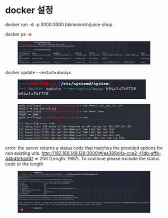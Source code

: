 # docker 설정



docker run -d -p 3000:3000 bkimminich/juice-shop

docker ps -a

<figure><img src="../.gitbook/assets/image (64).png" alt=""><figcaption></figcaption></figure>

docker update --restart=always&#x20;

<figure><img src="../.gitbook/assets/image (32).png" alt=""><figcaption></figcaption></figure>



<figure><img src="../.gitbook/assets/image (61).png" alt=""><figcaption></figcaption></figure>



error: the server returns a status code that matches the provided options for non existing urls. http://192.168.149.128:3000/#/ea388d4a-cce2-41db-affb-44b4fe1daf4f => 200 (Length: 1987). To continue please exclude the status code or the length

<figure><img src="../.gitbook/assets/image (17).png" alt=""><figcaption></figcaption></figure>





